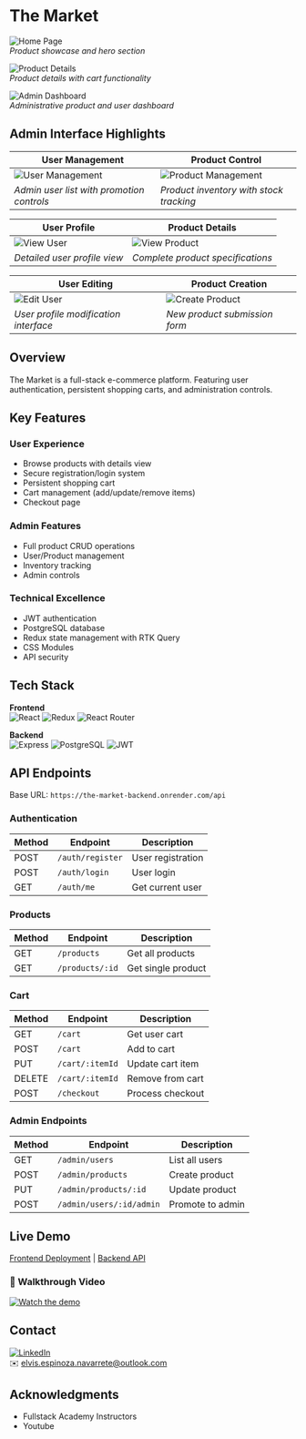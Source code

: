 # The Market

![Home Page](https://i.imgur.com/JUw5Kgj.png)  
_Product showcase and hero section_

![Product Details](https://i.imgur.com/0ppgHoN.png)  
_Product details with cart functionality_

![Admin Dashboard](https://i.imgur.com/CQwIuuK.png)  
_Administrative product and user dashboard_

## Admin Interface Highlights

| User Management                                     | Product Control                                        |
| --------------------------------------------------- | ------------------------------------------------------ |
| ![User Management](https://i.imgur.com/fFfWs1I.png) | ![Product Management](https://i.imgur.com/R8mYrXf.png) |
| _Admin user list with promotion controls_           | _Product inventory with stock tracking_                |

| User Profile                                  | Product Details                                  |
| --------------------------------------------- | ------------------------------------------------ |
| ![View User](https://i.imgur.com/TW9cUHs.png) | ![View Product](https://i.imgur.com/xWRmXzB.png) |
| _Detailed user profile view_                  | _Complete product specifications_                |

| User Editing                                  | Product Creation                                   |
| --------------------------------------------- | -------------------------------------------------- |
| ![Edit User](https://i.imgur.com/IkmJXON.png) | ![Create Product](https://i.imgur.com/zeRxQ3U.png) |
| _User profile modification interface_         | _New product submission form_                      |

## Overview

The Market is a full-stack e-commerce platform. Featuring user authentication, persistent shopping carts, and administration controls.

## Key Features

### User Experience

- Browse products with details view
- Secure registration/login system
- Persistent shopping cart
- Cart management (add/update/remove items)
- Checkout page

### Admin Features

- Full product CRUD operations
- User/Product management
- Inventory tracking
- Admin controls

### Technical Excellence

- JWT authentication
- PostgreSQL database
- Redux state management with RTK Query
- CSS Modules
- API security

## Tech Stack

**Frontend**  
![React](https://img.shields.io/badge/React-18.2.0-blue)
![Redux](https://img.shields.io/badge/Redux_Toolkit-1.9.7-purple)
![React Router](https://img.shields.io/badge/React_Router-6.20.1-orange)

**Backend**  
![Express](https://img.shields.io/badge/Express-5.1.0-green)
![PostgreSQL](https://img.shields.io/badge/PostgreSQL-15.4-blue)
![JWT](https://img.shields.io/badge/JWT-9.0.2-yellow)

## API Endpoints

Base URL: `https://the-market-backend.onrender.com/api`

### Authentication

| Method | Endpoint         | Description       |
| ------ | ---------------- | ----------------- |
| POST   | `/auth/register` | User registration |
| POST   | `/auth/login`    | User login        |
| GET    | `/auth/me`       | Get current user  |

### Products

| Method | Endpoint        | Description        |
| ------ | --------------- | ------------------ |
| GET    | `/products`     | Get all products   |
| GET    | `/products/:id` | Get single product |

### Cart

| Method | Endpoint        | Description      |
| ------ | --------------- | ---------------- |
| GET    | `/cart`         | Get user cart    |
| POST   | `/cart`         | Add to cart      |
| PUT    | `/cart/:itemId` | Update cart item |
| DELETE | `/cart/:itemId` | Remove from cart |
| POST   | `/checkout`     | Process checkout |

### Admin Endpoints

| Method | Endpoint                 | Description      |
| ------ | ------------------------ | ---------------- |
| GET    | `/admin/users`           | List all users   |
| POST   | `/admin/products`        | Create product   |
| PUT    | `/admin/products/:id`    | Update product   |
| POST   | `/admin/users/:id/admin` | Promote to admin |

## Live Demo

[Frontend Deployment](https://the-market-app.netlify.app/) | [Backend API](https://the-market-backend.onrender.com/api/products)

### 🎥 Walkthrough Video

[![Watch the demo](https://i.imgur.com/UXi3I2Q.png)](https://www.loom.com/share/522cccc5fc324682bad8270982dcfe34?sid=6ca518cc-d29e-4945-a06c-6a817db22803)

## Contact

[![LinkedIn](https://img.shields.io/badge/LinkedIn-Connect-blue)](https://www.linkedin.com/in/elvis-espinoza/)  
✉️ elvis.espinoza.navarrete@outlook.com

## Acknowledgments

- Fullstack Academy Instructors
- Youtube
